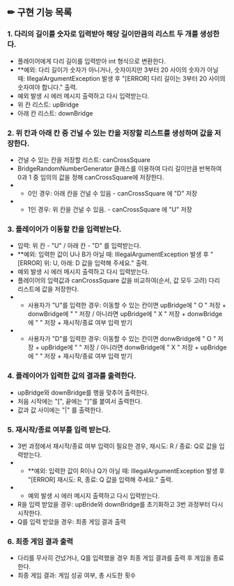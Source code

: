 ## ✏ 구현 기능 목록
### 1. 다리의 길이를 숫자로 입력받아 해당 길이만큼의 리스트 두 개를 생성한다.
- 플레이어에게 다리 길이를 입력받아 int 형식으로 변환한다.
- **예외: 다리 길이가 숫자가 아니거나, 숫자이지만 3부터 20 사이의 숫자가 아닐 때: IllegalArgumentException 발생 후 "[ERROR] 다리 길이는 3부터 20 사이의 숫자여야 합니다." 출력.
- 예외 발생 시 에러 메시지 출력하고 다시 입력받는다.
- 위 칸 리스트: upBridge 
- 아래 칸 리스트: downBridge

### 2. 위 칸과 아래 칸 중 건널 수 있는 칸을 저장할 리스트를 생성하며 값을 저장한다.
- 건널 수 있는 칸을 저장할 리스트: canCrossSquare
- BridgeRandomNumberGenerator 클래스를 이용하여 다리 길이만큼 반복하여 0과 1 중 임의의 값을 정해 canCrossSquare에 저장한다. 
- - 0인 경우: 아래 칸을 건널 수 있음 - canCrossSquare 에 "D" 저장
- - 1인 경우: 위 칸을 건널 수 있음. - canCrossSquare 에 "U" 저장

### 3. 플레이어가 이동할 칸을 입력받는다.
- 입력: 위 칸 - "U" / 아래 칸 - "D" 를 입력받는다.
- **예외: 입력한 값이 U나 B가 아닐 때: IllegalArgumentException 발생 후 "[ERROR] 위: U, 아래: D 값을 입력해 주세요." 출력.
- 예외 발생 시 에러 메시지 출력하고 다시 입력받는다.
- 플레이어의 입력값과 canCrossSquare 값을 비교하여(순서, 값 모두 고려) 다리 리스트에 값을 저장한다.
- - 사용자가 "U"를 입력한 경우: 이동할 수 있는 칸이면 upBridge에 " O " 저장 +  donwBridge에 "   " 저장 / 아니라면 upBridge에 " X " 저장 +  donwBridge에 "   " 저장 + 재시작/종료 여부 입력 받기
- - 사용자가 "D"를 입력한 경우: 이동할 수 있는 칸이면 donwBridge에 " O " 저장 +  upBridge에 "   " 저장 / 아니라면 donwBridge에 " X " 저장 + upBridge에 "   " 저장 + 재시작/종료 여부 입력 받기

### 4. 플레이어가 입력한 값의 결과를 출력한다.
- upBridge와 downBridge를 행을 맞추어 출력한다.
- 처음 시작에는 "[", 끝에는 "]"를 붙여서 출력한다.
- 값과 값 사이에는 "|" 를 출력한다.

### 5. 재시작/종료 여부를 입력 받는다.
- 3번 과정에서 재시작/종료 여부 입력이 필요한 경우, 재시도: R / 종료: Q로 값을 입력받는다.
- - **예외: 입력한 값이 R이나 Q가 아닐 때: IllegalArgumentException 발생 후 "[ERROR] 재시도: R, 종료: Q 값을 입력해 주세요." 출력.
- - 예외 발생 시 에러 메시지 출력하고 다시 입력받는다.
- R을 입력 받았을 경우: upBride와 downBridge를 초기화하고 3번 과정부터 다시 시작한다.
- Q를 입력 받았을 경우: 최종 게임 결과 출력

### 6. 최종 게임 결과 출력
- 다리를 무사히 건넜거나, Q를 입력했을 경우 최종 게임 결과를 출력 후 게임을 종료한다.
- 최종 게임 결과: 게임 성공 여부, 총 시도한 횟수